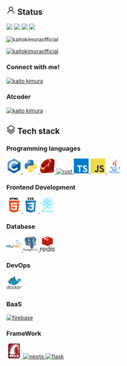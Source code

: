 ## <img src="https://raw.githubusercontent.com/primer/octicons/main/icons/person-24.svg" width=24/> Status
[![](https://raw.githubusercontent.com/kaitokimuraofficial/kaitokimuraofficial/master/profile-summary-card-output/default/0-profile-details.svg)](https://github.com/vn7n24fzkq/github-profile-summary-cards)
[![](https://raw.githubusercontent.com/kaitokimuraofficial/kaitokimuraofficial/master/profile-summary-card-output/default/3-stats.svg)](https://github.com/vn7n24fzkq/github-profile-summary-cards)
[![](https://raw.githubusercontent.com/kaitokimuraofficial/kaitokimuraofficial/master/profile-summary-card-output/default/1-repos-per-language.svg)](https://github.com/vn7n24fzkq/github-profile-summary-cards)
[![](https://raw.githubusercontent.com/kaitokimuraofficial/kaitokimuraofficial/master/profile-summary-card-output/default/2-most-commit-language.svg)](https://github.com/vn7n24fzkq/github-profile-summary-cards)


<p align="left"> <img src="https://komarev.com/ghpvc/?username=kaitokimuraofficial&label=Profile%20views&color=0e75b6&style=flat" alt="kaitokimuraofficial" /> </p>

<p align="left"> <a href="https://github.com/ryo-ma/github-profile-trophy"><img src="https://github-profile-trophy.vercel.app/?username=kaitokimuraofficial" alt="kaitokimuraofficial" /></a> </p>

<p align="left">
  <h3 align="left">Connect with me!</h3>
  <p align="left">
    <a href="https://www.linkedin.com/in/kaito-kimura-03b88b21a/" target="blank">
      <img align="center" 
        src="https://raw.githubusercontent.com/rahuldkjain/github-profile-readme-generator/master/src/images/icons/Social/linked-in-alt.svg" 
        alt="kaito kimura" 
        height="30" width="40" />
    </a>
  </p>

  <h3 align="left">Atcoder</h3>
  <p align="left">
    <a href="https://atcoder.jp/users/kaitokimura" target="blank">
      <img align="center" 
        src="http://www.google.com/s2/favicons?domain=https://atcoder.jp/users/kaitokimura" 
        alt="kaito kimura" 
        height="30" width="40" />
    </a>
  </p>
</p>


## <img src="https://raw.githubusercontent.com/primer/octicons/main/icons/stack-24.svg" width=24/> Tech stack
### Programming languages

<p align="left"> 
  <a href="https://www.cprogramming.com/" target="_blank" rel="noreferrer"> 
    <img src="https://raw.githubusercontent.com/devicons/devicon/master/icons/c/c-original.svg" 
      alt="c" width="40" height="40"/> 
  </a>

  <a href="https://www.python.org" target="_blank" rel="noreferrer"> 
    <img src="https://raw.githubusercontent.com/devicons/devicon/master/icons/python/python-original.svg" 
      alt="python" width="40" height="40"/> 
  </a>

  <a href="https://www.ruby-lang.org/en/" target="_blank" rel="noreferrer"> 
    <img src="https://raw.githubusercontent.com/devicons/devicon/master/icons/ruby/ruby-original.svg" 
      alt="ruby" width="40" height="40"/> 
  </a> 

  <a href="https://www.rust-lang.org" target="_blank" rel="noreferrer">
    <img src="https://www.rust-lang.org/static/images/rust-logo-blk.svg"
      alt="rust" width="40" height="40"/> 
  </a> 

  <a href="https://www.typescriptlang.org/" target="_blank" rel="noreferrer"> 
    <img src="https://raw.githubusercontent.com/devicons/devicon/master/icons/typescript/typescript-original.svg" 
      alt="typescript" width="40" height="40"/> 
  </a> 

  <a href="https://developer.mozilla.org/en-US/docs/Web/JavaScript" target="_blank" rel="noreferrer"> 
    <img src="https://raw.githubusercontent.com/devicons/devicon/master/icons/javascript/javascript-original.svg" 
      alt="javascript" width="40" height="40"/> 
  </a>
  <a href="https://www.java.com/en" target="_blank" rel="noreferrer"> 
    <img src="https://raw.githubusercontent.com/devicons/devicon/master/icons/java/java-original.svg" 
      alt="java" width="40" height="40"/> 
  </a>
</p>



### Frontend Development
<p align="left"> 
  <a href="https://www.w3.org/html/" target="_blank" rel="noreferrer"> 
    <img src="https://raw.githubusercontent.com/devicons/devicon/master/icons/html5/html5-original-wordmark.svg" 
      alt="html5" width="40" height="40"/> 
  </a> 
  
  <a href="https://www.w3schools.com/css/" target="_blank" rel="noreferrer"> 
    <img src="https://raw.githubusercontent.com/devicons/devicon/master/icons/css3/css3-original-wordmark.svg" 
      alt="css3" width="40" height="40"/> 
  </a> 

  <a href="https://reactjs.org/" target="_blank" rel="noreferrer"> 
    <img src="https://raw.githubusercontent.com/devicons/devicon/master/icons/react/react-original-wordmark.svg" 
      alt="react" width="40" height="40"/> 
  </a>
</p>


### Database
<p align="left"> 
  <a href="https://www.mysql.com/" target="_blank" rel="noreferrer"> 
    <img src="https://raw.githubusercontent.com/devicons/devicon/master/icons/mysql/mysql-original-wordmark.svg" 
      alt="mysql" width="40" height="40"/> 
  </a> 
  
  <a href="https://www.postgresql.org" target="_blank" rel="noreferrer">
    <img src="https://raw.githubusercontent.com/devicons/devicon/master/icons/postgresql/postgresql-original-wordmark.svg" 
      alt="postgresql" width="40" height="40"/> 
  </a>

  <a href="https://redis.io" target="_blank" rel="noreferrer"> 
    <img src="https://raw.githubusercontent.com/devicons/devicon/master/icons/redis/redis-original-wordmark.svg" 
      alt="redis" width="40" height="40"/> 
  </a>
</p>


### DevOps
<p align="left"> 
  <a href="https://www.docker.com/" target="_blank" rel="noreferrer"> 
    <img src="https://raw.githubusercontent.com/devicons/devicon/master/icons/docker/docker-original-wordmark.svg" 
      alt="docker" width="40" height="40"/> 
  </a> 
</p>

### BaaS
<p align="left"> 
  <a href="https://firebase.google.com/" target="_blank" rel="noreferrer"> 
    <img src="https://www.vectorlogo.zone/logos/firebase/firebase-icon.svg" 
      alt="firebase" width="40" height="40"/> 
  </a> 
</p>


### FrameWork
<p align="left"> 
  <a href="https://rubyonrails.org" target="_blank" rel="noreferrer"> 
    <img src="https://raw.githubusercontent.com/devicons/devicon/master/icons/rails/rails-original-wordmark.svg" 
      alt="rails" width="40" height="40"/> 
  </a>
    
  <a href="https://nextjs.org/" target="_blank" rel="noreferrer"> 
    <img src="https://cdn.worldvectorlogo.com/logos/nextjs-2.svg" 
      alt="nextjs" width="40" height="40"/> 
  </a>

  <a href="https://flask.palletsprojects.com/en/3.0.x/" target="_blank" rel="noreferrer"> 
    <img src="http://www.google.com/s2/favicons?domain=https://flask.palletsprojects.com/en/3.0.x/" 
      alt="flask" width="40" height="40"/> 
  </a>
</p>
